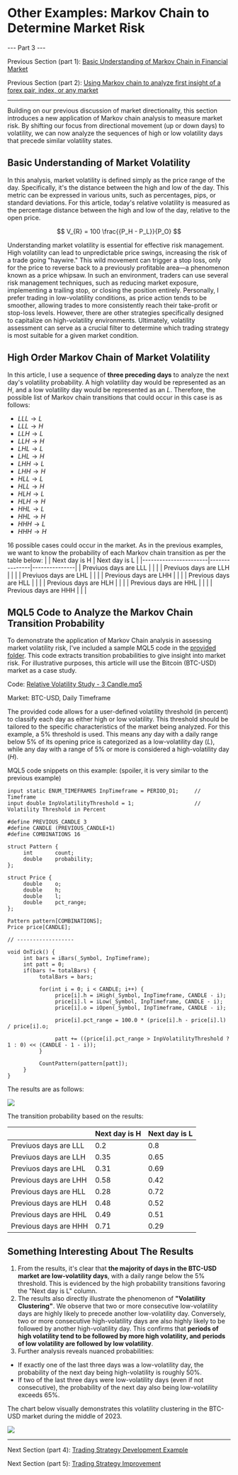 # Other Examples: Markov Chain to Determine Market Risk
--- Part 3 ---

Previous Section (part 1): [Basic Understanding of Markov Chain in Financial Market](https://github.com/handiko/Markov-Chain-In-Financial-Market/blob/main/README.md)

Previous Section (part 2): [Using Markov chain to analyze first insight of a forex pair, index, or any market](https://github.com/handiko/Markov-Chain-UpDown-Day/blob/main/README.md)

---

Building on our previous discussion of market directionality, this section introduces a new application of Markov chain analysis to measure market risk. By shifting our focus from directional movement (up or down days) to volatility, we can now analyze the sequences of high or low volatility days that precede similar volatility states.

## Basic Understanding of Market Volatility
In this analysis, market volatility is defined simply as the price range of the day. Specifically, it's the distance between the high and low of the day. This metric can be expressed in various units, such as percentages, pips, or standard deviations. For this article, today's relative volatility is measured as the percentage distance between the high and low of the day, relative to the open price.

$$
V_{R} = 100 \frac{{P_H - P_L}}{P_O}
$$

Understanding market volatility is essential for effective risk management. High volatility can lead to unpredictable price swings, increasing the risk of a trade going "haywire." This wild movement can trigger a stop loss, only for the price to reverse back to a previously profitable area—a phenomenon known as a price whipsaw. In such an environment, traders can use several risk management techniques, such as reducing market exposure, implementing a trailing stop, or closing the position entirely.
Personally, I prefer trading in low-volatility conditions, as price action tends to be smoother, allowing trades to more consistently reach their take-profit or stop-loss levels. However, there are other strategies specifically designed to capitalize on high-volatility environments. Ultimately, volatility assessment can serve as a crucial filter to determine which trading strategy is most suitable for a given market condition.

## High Order Markov Chain of Market Volatility
In this article, I use a sequence of **three preceding days** to analyze the next day's volatility probability. A high volatility day would be represented as an $H$, and a low volatility day would be represented as an $L$.
Therefore, the possible list of Markov chain transitions that could occur in this case is as follows:
* $LLL \to L$
* $LLL \to H$
* $LLH \to L$
* $LLH \to H$
* $LHL \to L$
* $LHL \to H$
* $LHH \to L$
* $LHH \to H$
* $HLL \to L$
* $HLL \to H$
* $HLH \to L$
* $HLH \to H$
* $HHL \to L$
* $HHL \to H$
* $HHH \to L$
* $HHH \to H$

16 possible cases could occur in the market.
As in the previous examples, we want to know the probability of each Markov chain transition as per the table below:
|                       | Next day is H | Next day is L |
|-----------------------|---------------|---------------|
| Previuos days are LLL |               |               |
| Previuos days are LLH |               |               |
| Previuos days are LHL |               |               |
| Previous days are LHH |               |               |
| Previous days are HLL |               |               |
| Previous days are HLH |               |               |
| Previous days are HHL |               |               |
| Previous days are HHH |               |               |

## MQL5 Code to Analyze the Markov Chain Transition Probability
To demonstrate the application of Markov Chain analysis in assessing market volatility risk, I've included a sample MQL5 code in the [provided folder](https://github.com/handiko/Other-Examples-Markov-Chain-In-Financial-Market-Risk/tree/main/MQL5%20Code). This code extracts transition probabilities to give insight into market risk. For illustrative purposes, this article will use the Bitcoin (BTC-USD) market as a case study.

Code: [Relative Volatility Study - 3 Candle.mq5](https://github.com/handiko/Other-Examples-Markov-Chain-In-Financial-Market-Risk/blob/main/MQL5%20Code/Relative%20Volatility%20Study%20-%203%20Candle.mq5)

Market: BTC-USD, Daily Timeframe

The provided code allows for a user-defined volatility threshold (in percent) to classify each day as either high or low volatility. This threshold should be tailored to the specific characteristics of the market being analyzed. For this example, a 5% threshold is used. This means any day with a daily range below 5% of its opening price is categorized as a low-volatility day ($L$), while any day with a range of 5% or more is considered a high-volatility day ($H$).

MQL5 code snippets on this example: (spoiler, it is very similar to the previous example)
```mql5
input static ENUM_TIMEFRAMES InpTimeframe = PERIOD_D1;     // Timeframe
input double InpVolatilityThreshold = 1;                   // Volatility Threshold in Percent

#define PREVIOUS_CANDLE 3
#define CANDLE (PREVIOUS_CANDLE+1)
#define COMBINATIONS 16

struct Pattern {
     int       count;
     double    probability;
};

struct Price {
     double    o;
     double    h;
     double    l;
     double    pct_range;
};

Pattern pattern[COMBINATIONS];
Price price[CANDLE];

// ------------------

void OnTick() {
     int bars = iBars(_Symbol, InpTimeframe);
     int patt = 0;
     if(bars != totalBars) {
          totalBars = bars;

          for(int i = 0; i < CANDLE; i++) {
               price[i].h = iHigh(_Symbol, InpTimeframe, CANDLE - i);
               price[i].l = iLow(_Symbol, InpTimeframe, CANDLE - i);
               price[i].o = iOpen(_Symbol, InpTimeframe, CANDLE - i);

               price[i].pct_range = 100.0 * (price[i].h - price[i].l) / price[i].o;

               patt += ((price[i].pct_range > InpVolatilityThreshold ? 1 : 0) << (CANDLE - 1 - i));
          }

          CountPattern(pattern[patt]);
     }
}

```

The results are as follows:

![](./3-candle-market-risk.png)

The transition probability based on the results:

|                       | Next day is H | Next day is L |
|-----------------------|---------------|---------------|
| Previuos days are LLL | 0.2           | 0.8           |
| Previuos days are LLH | 0.35          | 0.65          |
| Previuos days are LHL | 0.31          | 0.69          |
| Previous days are LHH | 0.58          | 0.42          |
| Previous days are HLL | 0.28          | 0.72          |
| Previous days are HLH | 0.48          | 0.52          |
| Previous days are HHL | 0.49          | 0.51          |
| Previous days are HHH | 0.71          | 0.29          |

## Something Interesting About The Results
1. From the results, it's clear that **the majority of days in the BTC-USD market are low-volatility days**, with a daily range below the 5% threshold. This is evidenced by the high probability transitions favoring the "Next day is L" column.
2. The results also directly illustrate the phenomenon of **"Volatility Clustering"**. We observe that two or more consecutive low-volatility days are highly likely to precede another low-volatility day. Conversely, two or more consecutive high-volatility days are also highly likely to be followed by another high-volatility day. This confirms that **periods of high volatility tend to be followed by more high volatility, and periods of low volatility are followed by low volatility**.
3. Further analysis reveals nuanced probabilities:
* If exactly one of the last three days was a low-volatility day, the probability of the next day being high-volatility is roughly 50%.
* If two of the last three days were low-volatility days (even if not consecutive), the probability of the next day also being low-volatility exceeds 65%.

The chart below visually demonstrates this volatility clustering in the BTC-USD market during the middle of 2023.

![](./BTCUSDDaily.png)

---

Next Section (part 4): [Trading Strategy Development Example](https://github.com/handiko/Trading-Strategy-Development-Example/blob/main/README.md)

Next Section (part 5): [Trading Strategy Improvement](https://github.com/handiko/Improvement-to-an-existing-strategy/blob/main/README.md)
